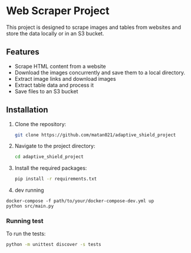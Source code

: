 # Web Scraper Project

This project is designed to scrape images and tables from websites and store the data locally or in an S3 bucket.

## Features

- Scrape HTML content from a website
- Download the images concurrently and save them to a local directory.
- Extract image links and download images
- Extract table data and process it
- Save files to an S3 bucket

## Installation

1. Clone the repository:
    ```sh
    git clone https://github.com/matan021/adaptive_shield_project
    ```

2. Navigate to the project directory:
    ```sh
    cd adaptive_shield_project
    ```

3. Install the required packages:
    ```sh
    pip install -r requirements.txt
    ```

4. dev running 
```shell
docker-compose -f path/to/your/docker-compose-dev.yml up
python src/main.py
```

### Running test
To run the tests:
```sh
python -m unittest discover -s tests
```


